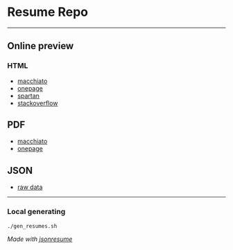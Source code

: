 # Resume Repo

---

## Online preview

### HTML
- [macchiato](https://witekosz.github.io/resume_repo/themes/resume-macchiato.html)
- [onepage](https://witekosz.github.io/resume_repo/themes/resume-onepage.html)
- [spartan](https://witekosz.github.io/resume_repo/themes/resume-spartan.html)
- [stackoverflow](https://witekosz.github.io/resume_repo/themes/resume-stackoverflow.html)

## PDF
- [macchiato](https://witekosz.github.io/resume_repo/pdf/resume-macchiato.pdf)
- [onepage](https://witekosz.github.io/resume_repo/pdf/resume-onepage.pdf)

## JSON
- [raw data](https://witekosz.github.io/resume_repo/resume.json)

---

### Local generating

```sh
./gen_resumes.sh
```

_Made with [jsonresume](https://jsonresume.org/)_
